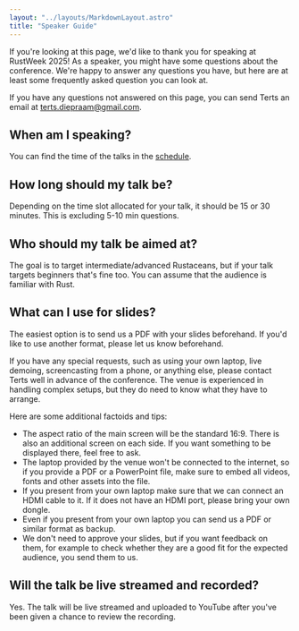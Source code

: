 ```yaml
---
layout: "../layouts/MarkdownLayout.astro"
title: "Speaker Guide"
---
```


If you're looking at this page, we'd like to thank you for speaking at RustWeek 2025! As a speaker, you might have some questions about the conference. We're happy to answer any questions you have, but here are at least some frequently asked question you can look at.

If you have any questions not answered on this page, you can send Terts an email at <terts.diepraam@gmail.com>.

## When am I speaking?

You can find the time of the talks in the [schedule](https://2025.rustnl.org/schedule/).

## How long should my talk be?

Depending on the time slot allocated for your talk, it should be 15 or 30 minutes. This is excluding 5-10 min questions.

## Who should my talk be aimed at?

The goal is to target intermediate/advanced Rustaceans, but if your talk targets beginners that's fine too. You can assume that the audience is familiar with Rust.

## What can I use for slides?

The easiest option is to send us a PDF with your slides beforehand. If you'd like to use another format, please let us know beforehand.

If you have any special requests, such as using your own laptop, live demoing, screencasting from a phone, or anything else, please contact Terts well in advance of the conference. The venue is experienced in handling complex setups, but they do need to know what they have to arrange.

Here are some additional factoids and tips:

- The aspect ratio of the main screen will be the standard 16:9. There is also an additional screen on each side. If you want something to be displayed there, feel free to ask.
- The laptop provided by the venue won't be connected to the internet, so if you provide a PDF or a PowerPoint file, make sure to embed all videos, fonts and other assets into the file.
- If you present from your own laptop make sure that we can connect an HDMI cable to it. If it does not have an HDMI port, please bring your own dongle.
- Even if you present from your own laptop you can send us a PDF or similar format as backup.
- We don't need to approve your slides, but if you want feedback on them, for example to check whether they are a good fit for the expected audience, you send them to us.

## Will the talk be live streamed and recorded?

Yes. The talk will be live streamed and uploaded to YouTube after you've been given a chance to review the recording.
